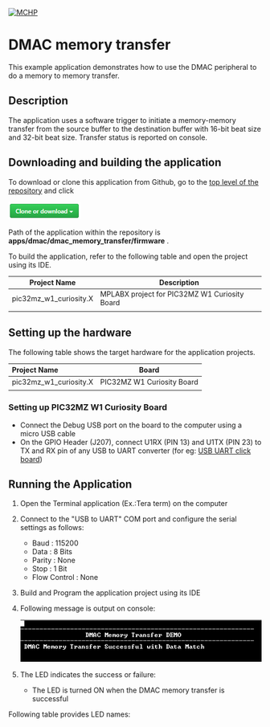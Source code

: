[![MCHP](https://www.microchip.com/ResourcePackages/Microchip/assets/dist/images/logo.png)](https://www.microchip.com)

# DMAC memory transfer

This example application demonstrates how to use the DMAC peripheral to do a memory to memory transfer.

## Description

The application uses a software trigger to initiate a memory-memory transfer from the source buffer to the destination buffer with 16-bit beat size and 32-bit beat size. Transfer status is reported on console.

## Downloading and building the application

To download or clone this application from Github, go to the [top level of the repository](https://github.com/Microchip-MPLAB-Harmony/csp_apps_pic32mz_w1) and click

![clone](../../../docs/images/clone.png)

Path of the application within the repository is **apps/dmac/dmac_memory_transfer/firmware** .

To build the application, refer to the following table and open the project using its IDE.

| Project Name      | Description                                    |
| ----------------- | ---------------------------------------------- |
| pic32mz_w1_curiosity.X | MPLABX project for PIC32MZ W1 Curiosity Board |
|||

## Setting up the hardware

The following table shows the target hardware for the application projects.

| Project Name| Board|
|:---------|:---------:|
| pic32mz_w1_curiosity.X | PIC32MZ W1 Curiosity Board |
|||

### Setting up PIC32MZ W1 Curiosity Board

- Connect the Debug USB port on the board to the computer using a micro USB cable
- On the GPIO Header (J207), connect U1RX (PIN 13) and U1TX (PIN 23) to TX and RX pin of any USB to UART converter (for eg: [USB UART click board](https://www.mikroe.com/usb-uart-click))

## Running the Application

1. Open the Terminal application (Ex.:Tera term) on the computer
2. Connect to the "USB to UART" COM port and configure the serial settings as follows:
    - Baud : 115200
    - Data : 8 Bits
    - Parity : None
    - Stop : 1 Bit
    - Flow Control : None
3. Build and Program the application project using its IDE
4. Following message is output on console:

   ![output](images/output_dmac_memory_transfer.png)

5. The LED indicates the success or failure:
   - The LED is turned ON when the DMAC memory transfer is successful

Following table provides LED names: